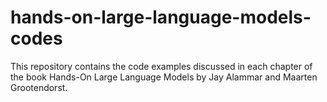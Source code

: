 # hands-on-large-language-models-codes
This repository contains the code examples discussed in each chapter of the book Hands-On Large Language Models by Jay Alammar and Maarten Grootendorst.
